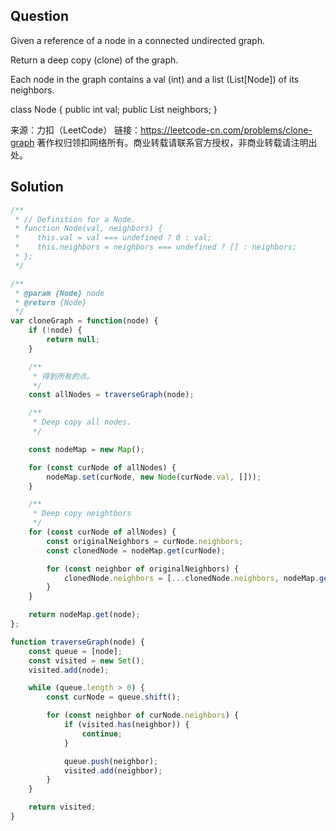 ## Question
Given a reference of a node in a connected undirected graph.

Return a deep copy (clone) of the graph.

Each node in the graph contains a val (int) and a list (List[Node]) of its neighbors.

class Node {
    public int val;
    public List<Node> neighbors;
}

来源：力扣（LeetCode）
链接：https://leetcode-cn.com/problems/clone-graph
著作权归领扣网络所有。商业转载请联系官方授权，非商业转载请注明出处。

## Solution
```javascript
/**
 * // Definition for a Node.
 * function Node(val, neighbors) {
 *    this.val = val === undefined ? 0 : val;
 *    this.neighbors = neighbors === undefined ? [] : neighbors;
 * };
 */

/**
 * @param {Node} node
 * @return {Node}
 */
var cloneGraph = function(node) {
    if (!node) {
        return null;
    }

    /**
     * 得到所有的点。
     */
    const allNodes = traverseGraph(node);

    /**
     * Deep copy all nodes.
     */

    const nodeMap = new Map();

    for (const curNode of allNodes) {
        nodeMap.set(curNode, new Node(curNode.val, []));
    }

    /**
     * Deep copy neightbors
     */
    for (const curNode of allNodes) {
        const originalNeighbors = curNode.neighbors;
        const clonedNode = nodeMap.get(curNode);

        for (const neighbor of originalNeighbors) {
            clonedNode.neighbors = [...clonedNode.neighbors, nodeMap.get(neighbor)];
        }
    }

    return nodeMap.get(node);
};

function traverseGraph(node) {
    const queue = [node];
    const visited = new Set();
    visited.add(node);

    while (queue.length > 0) {
        const curNode = queue.shift();

        for (const neighbor of curNode.neighbors) {
            if (visited.has(neighbor)) {
                continue;
            }

            queue.push(neighbor);
            visited.add(neighbor);
        }
    }

    return visited;
}
```